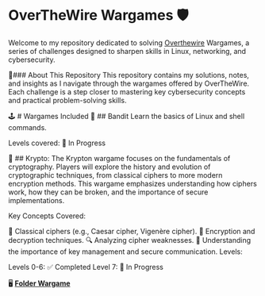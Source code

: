 # OverTheWire Wargames 🛡️
Welcome to my repository dedicated to solving [Overthewire](https://overthewire.org/wargames/) Wargames, a series of challenges designed to sharpen skills in Linux, networking, and cybersecurity.

🎯### About This Repository
This repository contains my solutions, notes, and insights as I navigate through the wargames offered by OverTheWire. Each challenge is a step closer to mastering key cybersecurity concepts and practical problem-solving skills.

🕹️ # Wargames Included
📌 ## Bandit
Learn the basics of Linux and shell commands.

Levels covered: 🚧 In Progress

📌 ## Krypto:
The Krypton wargame focuses on the fundamentals of cryptography. Players will explore the history and evolution of cryptographic techniques, from classical ciphers to more modern encryption methods. This wargame emphasizes understanding how ciphers work, how they can be broken, and the importance of secure implementations.

Key Concepts Covered:

🧩 Classical ciphers (e.g., Caesar cipher, Vigenère cipher).
🔑 Encryption and decryption techniques.
🔍 Analyzing cipher weaknesses.
🚩 Understanding the importance of key management and secure communication.
Levels:

Levels 0-6: ✅ Completed
Level 7: 🚧 In Progress

🖥️ [**Folder Wargame**](https://github.com/Cristian5tarellas/Wargames/tree/main/Krypton)
